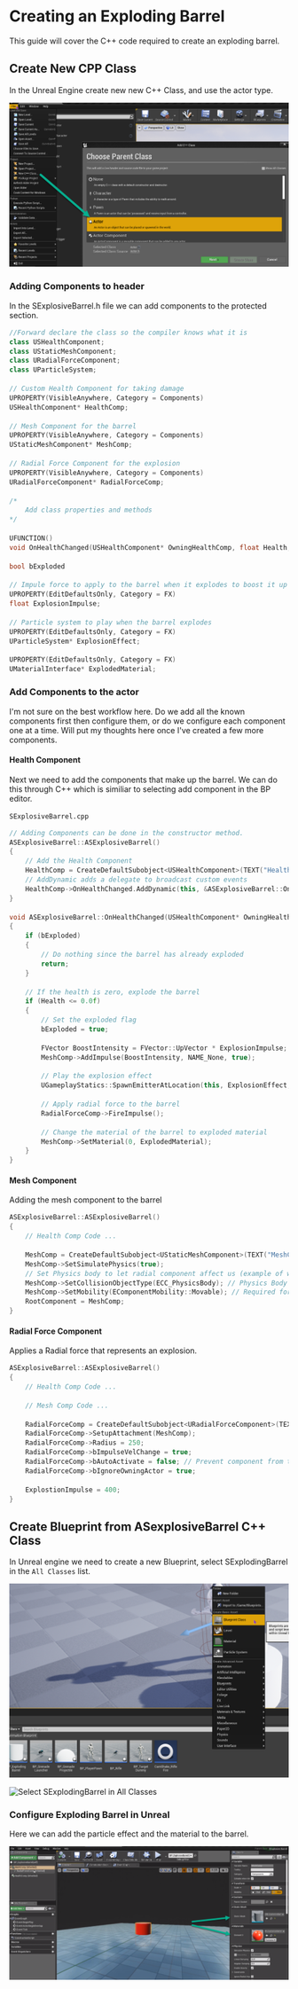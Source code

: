 # Creating an Exploding Barrel

This guide will cover the C++ code required to create an exploding barrel.

## Create New CPP Class

In the Unreal Engine create new new C++ Class, and use the actor type.

![Create New Class](../../media/explodingbarrel_1_new_class.png)

### Adding Components to header

In the SExplosiveBarrel.h file we can add components to the protected section.


```c++
//Forward declare the class so the compiler knows what it is
class USHealthComponent;
class UStaticMeshComponent;
class URadialForceComponent;
class UParticleSystem;

// Custom Health Component for taking damage
UPROPERTY(VisibleAnywhere, Category = Components)
USHealthComponent* HealthComp;

// Mesh Component for the barrel
UPROPERTY(VisibleAnywhere, Category = Components)
UStaticMeshComponent* MeshComp;

// Radial Force Component for the explosion
UPROPERTY(VisibleAnywhere, Category = Components)
URadialForceComponent* RadialForceComp;

/*
	Add class properties and methods
*/

UFUNCTION()
void OnHealthChanged(USHealthComponent* OwningHealthComp, float Health, float HealthDelta, const class UDamageType* DamageType, class AController* InstigatedBy, AActor* DamageCauser);

bool bExploded

// Impule force to apply to the barrel when it explodes to boost it up
UPROPERTY(EditDefaultsOnly, Category = FX)
float ExplosionImpulse;

// Particle system to play when the barrel explodes
UPROPERTY(EditDefaultsOnly, Category = FX)
UParticleSystem* ExplosionEffect;

UPROPERTY(EditDefaultsOnly, Category = FX)
UMaterialInterface* ExplodedMaterial;
```

### Add Components to the actor

I'm not sure on the best workflow here.  Do we add all the known components first then configure them, or do we configure each component one at a time.  Will put my thoughts here once I've created a few more components.

#### Health Component

Next we need to add the components that make up the barrel.  We can do this through C++ which is similiar to selecting add component in the BP editor.

`SExplosiveBarrel.cpp`
```c++
// Adding Components can be done in the constructor method.
ASExplosiveBarrel::ASExplosiveBarrel()
{
	// Add the Health Component
	HealthComp = CreateDefaultSubobject<USHealthComponent>(TEXT("HealthComp"));
	// AddDynamic adds a delegate to broadcast custom events
	HealthComp->OnHealthChanged.AddDynamic(this, &ASExplosiveBarrel::OnHealthChanged);
}

void ASExplosiveBarrel::OnHealthChanged(USHealthComponent* OwningHealthComp, float Health, float HealthDelta, const class UDamageType* DamageType, class AController* InstigatedBy, AActor* DamageCauser)
{
	if (bExploded)
	{
		// Do nothing since the barrel has already exploded
		return;
	}

	// If the health is zero, explode the barrel
	if (Health <= 0.0f)
	{
		// Set the exploded flag
		bExploded = true;

		FVector BoostIntensity = FVector::UpVector * ExplosionImpulse;
		MeshComp->AddImpulse(BoostIntensity, NAME_None, true);

		// Play the explosion effect
		UGameplayStatics::SpawnEmitterAtLocation(this, ExplosionEffect, GetActorLocation());

		// Apply radial force to the barrel
		RadialForceComp->FireImpulse();

		// Change the material of the barrel to exploded material
		MeshComp->SetMaterial(0, ExplodedMaterial);
	}
}
```

#### Mesh Component

Adding the mesh component to the barrel


```c++
ASExplosiveBarrel::ASExplosiveBarrel()
{
	// Health Comp Code ...

	MeshComp = CreateDefaultSubobject<UStaticMeshComponent>(TEXT("MeshComp"));
	MeshComp->SetSimulatePhysics(true);
	// Set Physics body to let radial component affect us (example of when we are standing close)
	MeshComp->SetCollisionObjectType(ECC_PhysicsBody); // Physics Body is required for the radial force component to work
	MeshComp->SetMobility(EComponentMobility::Movable); // Required for Impulse to work
	RootComponent = MeshComp;
}
```

#### Radial Force Component

Applies a Radial force that represents an explosion.

```c++
ASExplosiveBarrel::ASExplosiveBarrel()
{
	// Health Comp Code ...

	// Mesh Comp Code ...

	RadialForceComp = CreateDefaultSubobject<URadialForceComponent>(TEXT("RadialForceComp"));
	RadialForceComp->SetupAttachment(MeshComp);
	RadialForceComp->Radius = 250;
	RadialForceComp->bImpulseVelChange = true;
	RadialForceComp->bAutoActivate = false; // Prevent component from ticking, so we use it through the FireImpulse method instead
	RadialForceComp->bIgnoreOwningActor = true;

	ExplostionImpulse = 400;
}
```

## Create Blueprint from ASexplosiveBarrel C++ Class

In Unreal engine we need to create a new Blueprint, select SExplodingBarrel in the `All Classes` list.

![Create Blueprint](../../media/explodingbarrel_2_new_blueprint.png)

![Select SExplodingBarrel in All Classes](../../media/explodingbarrel_3_select_blueprint.png)

### Configure Exploding Barrel in Unreal

Here we can add the particle effect and the material to the barrel.

![Configure Exploding Barrel](../../media/explodingbarrel_4_configure_blueprint.png)